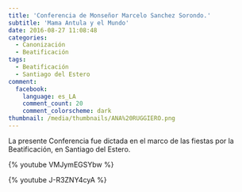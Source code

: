```yaml
---
title: 'Conferencia de Monseñor Marcelo Sanchez Sorondo.'
subtitle: 'Mama Antula y el Mundo'
date: 2016-08-27 11:08:48
categories:
  - Canonización
  - Beatificación
tags:
  - Beatificación
  - Santiago del Estero
comment:
  facebook:
    language: es_LA
    comment_count: 20
    comment_colorscheme: dark  
thumbnail: /media/thumbnails/ANA%20RUGGIERO.png
---
```


La presente Conferencia fue dictada en el marco de las fiestas por la Beatificación, en Santiago del Estero.

{% youtube VMJymEGSYbw %}

{% youtube J-R3ZNY4cyA %}
